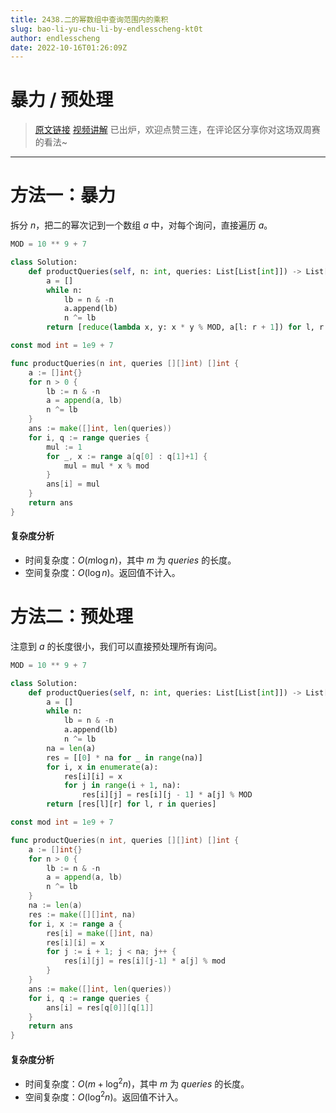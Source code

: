 ```yaml
---
title: 2438.二的幂数组中查询范围内的乘积
slug: bao-li-yu-chu-li-by-endlesscheng-kt0t
author: endlesscheng
date: 2022-10-16T01:26:09Z
---
```

# 暴力 / 预处理
 
> [原文链接](https://leetcode.cn/problems/range-product-queries-of-powers/solution/bao-li-yu-chu-li-by-endlesscheng-kt0t)
[视频讲解](https://www.bilibili.com/video/BV1cV4y157BY) 已出炉，欢迎点赞三连，在评论区分享你对这场双周赛的看法~

---

# 方法一：暴力

拆分 $n$，把二的幂次记到一个数组 $a$ 中，对每个询问，直接遍历 $a$。

```py [sol1-Python3]
MOD = 10 ** 9 + 7

class Solution:
    def productQueries(self, n: int, queries: List[List[int]]) -> List[int]:
        a = []
        while n:
            lb = n & -n
            a.append(lb)
            n ^= lb
        return [reduce(lambda x, y: x * y % MOD, a[l: r + 1]) for l, r in queries]
```

```go [sol1-Go]
const mod int = 1e9 + 7

func productQueries(n int, queries [][]int) []int {
	a := []int{}
	for n > 0 {
		lb := n & -n
		a = append(a, lb)
		n ^= lb
	}
	ans := make([]int, len(queries))
	for i, q := range queries {
		mul := 1
		for _, x := range a[q[0] : q[1]+1] {
			mul = mul * x % mod
		}
		ans[i] = mul
	}
	return ans
}
```

#### 复杂度分析

- 时间复杂度：$O(m\log n)$，其中 $m$ 为 $\textit{queries}$ 的长度。
- 空间复杂度：$O(\log n)$。返回值不计入。

# 方法二：预处理

注意到 $a$ 的长度很小，我们可以直接预处理所有询问。

```py [sol2-Python3]
MOD = 10 ** 9 + 7

class Solution:
    def productQueries(self, n: int, queries: List[List[int]]) -> List[int]:
        a = []
        while n:
            lb = n & -n
            a.append(lb)
            n ^= lb
        na = len(a)
        res = [[0] * na for _ in range(na)]
        for i, x in enumerate(a):
            res[i][i] = x
            for j in range(i + 1, na):
                res[i][j] = res[i][j - 1] * a[j] % MOD
        return [res[l][r] for l, r in queries]
```

```go [sol2-Go]
const mod int = 1e9 + 7

func productQueries(n int, queries [][]int) []int {
	a := []int{}
	for n > 0 {
		lb := n & -n
		a = append(a, lb)
		n ^= lb
	}
	na := len(a)
	res := make([][]int, na)
	for i, x := range a {
		res[i] = make([]int, na)
		res[i][i] = x
		for j := i + 1; j < na; j++ {
			res[i][j] = res[i][j-1] * a[j] % mod
		}
	}
	ans := make([]int, len(queries))
	for i, q := range queries {
		ans[i] = res[q[0]][q[1]]
	}
	return ans
}
```

#### 复杂度分析

- 时间复杂度：$O(m + \log^2 n)$，其中 $m$ 为 $\textit{queries}$ 的长度。
- 空间复杂度：$O(\log^2 n)$。返回值不计入。

